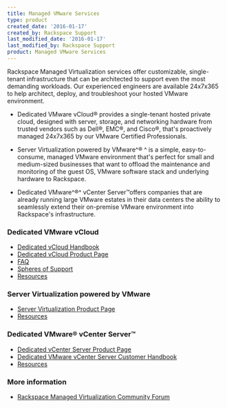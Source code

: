 ```yaml
---
title: Managed VMware Services
type: product
created_date: '2016-01-17'
created_by: Rackspace Support
last_modified_date: '2016-01-17'
last_modified_by: Rackspace Support
product: Managed VMware Services
---
```


Rackspace Managed Virtualization services offer customizable,
single-tenant infrastructure that can be architected to support even the
most demanding workloads. Our experienced engineers are available
24x7x365 to help architect, deploy, and troubleshoot your hosted VMware
environment.

-   Dedicated VMware vCloud&reg; provides a single-tenant hosted private
    cloud, designed with server, storage, and networking hardware from
    trusted vendors such as Dell&reg;, EMC&reg;, and Cisco&reg;, that's proactively
    managed 24x7x365 by our VMware Certified Professionals.

-   Server Virtualization powered by VMware^&reg; ^ is a simple,
    easy-to-consume, managed VMware environment that's perfect for small
    and medium-sized businesses that want to offload the maintenance and
    monitoring of the guest OS, VMware software stack and underlying
    hardware to Rackspace.

-   Dedicated VMware^&reg;^ vCenter Server&trade;offers companies that are already
    running large VMware estates in their data centers the ability to
    seamlessly extend their on-premise VMware environment into
    Rackspace's infrastructure.

###  Dedicated VMware vCloud

-   [Dedicated vCloud
    Handbook](http://docs.rackspace.com/vcloud/api/v1/bk-dedicated-vcloud-handbook/content/vcloud-common-front.html)
-   [Dedicated vCloud Product
    Page](http://www.rackspace.com/managed-virtualization/vmware-vcloud)
-   [FAQ](/how-to/dedicated-vmware-vcloud-faq)
-   [Spheres of
    Support](/how-to/dedicated-vmware-vcloud-support-coverage)
-   [Resources](http://www.rackspace.com/managed-virtualization/vmware-vcloud/resources/)

###  Server Virtualization powered by VMware

-   [Server Virtualization Product
    Page](http://www.rackspace.com/managed-virtualization/server-virtualization/)
-   [Resources](http://www.rackspace.com/managed-virtualization/server-virtualization/resources/)

###  Dedicated VMware&reg; vCenter Server&trade;

-   [Dedicated vCenter Server Product
    Page](http://www.rackspace.com/managed-virtualization/dedicated-vcenter/)
-   [Dedicated VMware vCenter Server Customer
    Handbook](http://docs.rackspace.com/vcenter/api/v1/bk-dedicated-vcenter-handbook/content/vcloud-common-front.html)
-   [Resources](http://www.rackspace.com/managed-virtualization/resources/)

###  More information

-   [Rackspace Managed Virtualization Community
    Forum](https://community.rackspace.com/products/f/52)

